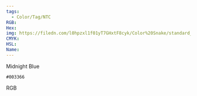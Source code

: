 ```yaml
---
tags:
  - Color/Tag/NTC
RGB:
Hex:
img: https://filedn.com/l0hpzxl1f01yT7GHxtF8cyk/Color%20Snake/standard_csv_to_svg//003366.svg
CMYK:
HSL:
Name:
---
```

Midnight Blue
```palette
#003366
```
RGB
